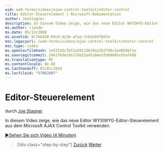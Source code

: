 ```yaml
---
uid: web-forms/videos/ajax-control-toolkit/editor-control
title: Editor-Steuerelement | Microsoft-Dokumentation
author: JoeStagner
description: In diesem Video zeige, wie das neue Editor WYSIWYG-Editor-Steuerelement aus dem Microsoft AJAX Control Toolkit verwenden.
ms.author: riande
ms.date: 05/13/2009
ms.assetid: 8c766d28-60c0-423b-afaa-7cb2a93f8d7e
msc.legacyurl: /web-forms/videos/ajax-control-toolkit/editor-control
msc.type: video
ms.openlocfilehash: 1e53156c7bf2a59115bf9a1263790c2e4858bf1e
ms.sourcegitcommit: 24b1f6decbb17bb22a45166e5fdb0845c65af498
ms.translationtype: MT
ms.contentlocale: de-DE
ms.lasthandoff: 03/01/2019
ms.locfileid: "57063087"
---
```

<a name="editor-control"></a>Editor-Steuerelement
====================
durch [Joe Stagner](https://github.com/JoeStagner)

In diesem Video zeige, wie das neue Editor WYSIWYG-Editor-Steuerelement aus dem Microsoft AJAX Control Toolkit verwenden.

[&#9654;Sehen Sie sich Video (4 Minuten)](https://channel9.msdn.com/Blogs/ASP-NET-Site-Videos/editor-control)

> [!div class="step-by-step"]
> [Zurück](combo-box.md)
> [Weiter](editor-control-custom.md)
